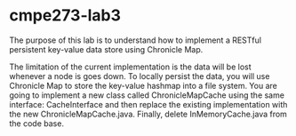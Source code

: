 # cmpe273-lab3




The purpose of this lab is to understand how to implement a RESTful persistent key-value data store using Chronicle Map.



The limitation of the current implementation is the data will be lost whenever a node is goes down. To locally persist the data, you will use Chronicle Map to store the key-value hashmap into a file system. You are going to implement a new class called ChronicleMapCache using the same interface: CacheInterface and then replace the existing implementation with the new ChronicleMapCache.java. Finally, delete InMemoryCache.java from the code base.
